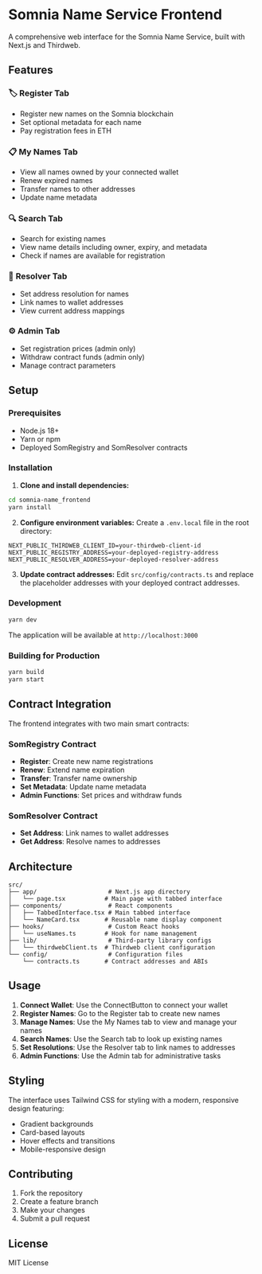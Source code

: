 # Somnia Name Service Frontend

A comprehensive web interface for the Somnia Name Service, built with Next.js and Thirdweb.

## Features

### 🏷️ **Register Tab**
- Register new names on the Somnia blockchain
- Set optional metadata for each name
- Pay registration fees in ETH

### 📋 **My Names Tab**
- View all names owned by your connected wallet
- Renew expired names
- Transfer names to other addresses
- Update name metadata

### 🔍 **Search Tab**
- Search for existing names
- View name details including owner, expiry, and metadata
- Check if names are available for registration

### 🔗 **Resolver Tab**
- Set address resolution for names
- Link names to wallet addresses
- View current address mappings

### ⚙️ **Admin Tab**
- Set registration prices (admin only)
- Withdraw contract funds (admin only)
- Manage contract parameters

## Setup

### Prerequisites
- Node.js 18+ 
- Yarn or npm
- Deployed SomRegistry and SomResolver contracts

### Installation

1. **Clone and install dependencies:**
```bash
cd somnia-name_frontend
yarn install
```

2. **Configure environment variables:**
Create a `.env.local` file in the root directory:
```env
NEXT_PUBLIC_THIRDWEB_CLIENT_ID=your-thirdweb-client-id
NEXT_PUBLIC_REGISTRY_ADDRESS=your-deployed-registry-address
NEXT_PUBLIC_RESOLVER_ADDRESS=your-deployed-resolver-address
```

3. **Update contract addresses:**
Edit `src/config/contracts.ts` and replace the placeholder addresses with your deployed contract addresses.

### Development

```bash
yarn dev
```

The application will be available at `http://localhost:3000`

### Building for Production

```bash
yarn build
yarn start
```

## Contract Integration

The frontend integrates with two main smart contracts:

### SomRegistry Contract
- **Register**: Create new name registrations
- **Renew**: Extend name expiration
- **Transfer**: Transfer name ownership
- **Set Metadata**: Update name metadata
- **Admin Functions**: Set prices and withdraw funds

### SomResolver Contract
- **Set Address**: Link names to wallet addresses
- **Get Address**: Resolve names to addresses

## Architecture

```
src/
├── app/                    # Next.js app directory
│   └── page.tsx           # Main page with tabbed interface
├── components/             # React components
│   ├── TabbedInterface.tsx # Main tabbed interface
│   └── NameCard.tsx       # Reusable name display component
├── hooks/                  # Custom React hooks
│   └── useNames.ts        # Hook for name management
├── lib/                    # Third-party library configs
│   └── thirdwebClient.ts  # Thirdweb client configuration
└── config/                 # Configuration files
    └── contracts.ts       # Contract addresses and ABIs
```

## Usage

1. **Connect Wallet**: Use the ConnectButton to connect your wallet
2. **Register Names**: Go to the Register tab to create new names
3. **Manage Names**: Use the My Names tab to view and manage your names
4. **Search Names**: Use the Search tab to look up existing names
5. **Set Resolutions**: Use the Resolver tab to link names to addresses
6. **Admin Functions**: Use the Admin tab for administrative tasks

## Styling

The interface uses Tailwind CSS for styling with a modern, responsive design featuring:
- Gradient backgrounds
- Card-based layouts
- Hover effects and transitions
- Mobile-responsive design

## Contributing

1. Fork the repository
2. Create a feature branch
3. Make your changes
4. Submit a pull request

## License

MIT License

